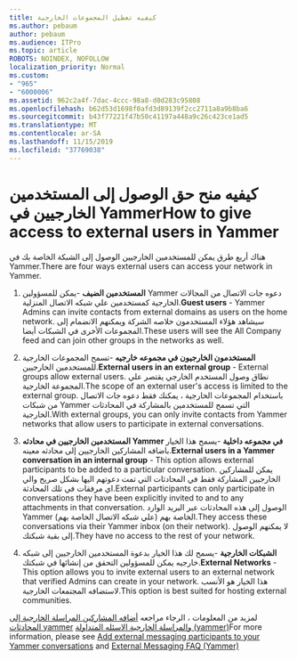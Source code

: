 ```yaml
---
title: كيفيه تعطيل المجموعات الخارجية
ms.author: pebaum
author: pebaum
ms.audience: ITPro
ms.topic: article
ROBOTS: NOINDEX, NOFOLLOW
localization_priority: Normal
ms.custom:
- "965"
- "6000006"
ms.assetid: 962c2a4f-7dac-4ccc-98a8-d0d283c95808
ms.openlocfilehash: b62d53d1698f0afd3d89139f2cc2711a8a9b8ba6
ms.sourcegitcommit: b43f77221f47b50c41197a448a9c26c423ce1ad5
ms.translationtype: MT
ms.contentlocale: ar-SA
ms.lasthandoff: 11/15/2019
ms.locfileid: "37769038"
---
```

# <a name="how-to-give-access-to-external-users-in-yammer"></a><span data-ttu-id="70391-102">كيفيه منح حق الوصول إلى المستخدمين الخارجيين في Yammer</span><span class="sxs-lookup"><span data-stu-id="70391-102">How to give access to external users in Yammer</span></span>

<span data-ttu-id="70391-103">هناك أربع طرق يمكن للمستخدمين الخارجيين الوصول إلى الشبكة الخاصة بك في Yammer.</span><span class="sxs-lookup"><span data-stu-id="70391-103">There are four ways external users can access your network in Yammer.</span></span>
  
1. <span data-ttu-id="70391-104">**المستخدمين الضيف** -يمكن للمسؤولين Yammer دعوه جات الاتصال من المجالات الخارجية كمستخدمين علي شبكه الاتصال المنزلية.</span><span class="sxs-lookup"><span data-stu-id="70391-104">**Guest users** - Yammer Admins can invite contacts from external domains as users on the home network.</span></span> <span data-ttu-id="70391-105">سيشاهد هؤلاء المستخدمون خلاصه الشركة ويمكنهم الانضمام إلى المجموعات الأخرى في الشبكات أيضا.</span><span class="sxs-lookup"><span data-stu-id="70391-105">These users will see the All Company feed and can join other groups in the networks as well.</span></span>

2. <span data-ttu-id="70391-106">**المستخدمون الخارجيون في مجموعه خارجيه** -تسمح المجموعات الخارجية للمستخدمين الخارجيين.</span><span class="sxs-lookup"><span data-stu-id="70391-106">**External users in an external group** - External groups allow external users.</span></span> <span data-ttu-id="70391-107">نطاق وصول المستخدم الخارجي يقتصر علي المجموعة الخارجية.</span><span class="sxs-lookup"><span data-stu-id="70391-107">The scope of an external user's access is limited to the external group.</span></span> <span data-ttu-id="70391-108">باستخدام المجموعات الخارجية ، يمكنك فقط دعوه جات الاتصال من شبكات Yammer التي تسمح للمستخدمين بالمشاركة في المحادثات الخارجية.</span><span class="sxs-lookup"><span data-stu-id="70391-108">With external groups, you can only invite contacts from Yammer networks that allow users to participate in external conversations.</span></span>

3. <span data-ttu-id="70391-109">**المستخدمين الخارجيين في محادثه Yammer في مجموعه داخلية** -يسمح هذا الخيار باضافه المشاركين الخارجيين إلى محادثه معينه.</span><span class="sxs-lookup"><span data-stu-id="70391-109">**External users in a Yammer conversation in an internal group** - This option allows external participants to be added to a particular conversation.</span></span> <span data-ttu-id="70391-110">يمكن للمشاركين الخارجيين المشاركة فقط في المحادثات التي تمت دعوتهم اليها بشكل صريح والي اي مرفقات في تلك المحادثة.</span><span class="sxs-lookup"><span data-stu-id="70391-110">External participants can only participate in conversations they have been explicitly invited to and to any attachments in that conversation.</span></span> <span data-ttu-id="70391-111">الوصول إلى هذه المحادثات عبر البريد الوارد Yammer الخاصة بهم (علي شبكه الاتصال الخاصة بهم).</span><span class="sxs-lookup"><span data-stu-id="70391-111">They access these conversations via their Yammer inbox (on their network).</span></span> <span data-ttu-id="70391-112">لا يمكنهم الوصول إلى بقية شبكتك.</span><span class="sxs-lookup"><span data-stu-id="70391-112">They have no access to the rest of your network.</span></span>

4. <span data-ttu-id="70391-113">**الشبكات الخارجية** -يسمح لك هذا الخيار بدعوة المستخدمين الخارجيين إلى شبكه خارجيه يمكن للمسؤولين التحقق من إنشائها في شبكتك.</span><span class="sxs-lookup"><span data-stu-id="70391-113">**External Networks** - This option allows you to invite external users to an external network that verified Admins can create in your network.</span></span> <span data-ttu-id="70391-114">هذا الخيار هو الأنسب لاستضافه المجتمعات الخارجية.</span><span class="sxs-lookup"><span data-stu-id="70391-114">This option is best suited for hosting external communities.</span></span>

<span data-ttu-id="70391-115">لمزيد من المعلومات ، الرجاء مراجعه [أضافه المشاركين المراسلة الخارجية إلى المحادثات yammer](https://docs.microsoft.com/yammer/work-with-external-users/add-external-participants) [والمراسلة الخارجية الاسئله المتداولة (yammer)](https://docs.microsoft.com/yammer/work-with-external-users/external-messaging-faq)</span><span class="sxs-lookup"><span data-stu-id="70391-115">For more information, please see [Add external messaging participants to your Yammer conversations](https://docs.microsoft.com/yammer/work-with-external-users/add-external-participants) and [External Messaging FAQ (Yammer)](https://docs.microsoft.com/yammer/work-with-external-users/external-messaging-faq)</span></span>
  